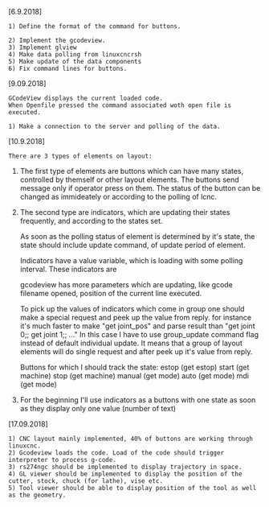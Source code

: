 [6.9.2018]
	
	1) Define the format of the command for buttons.

	2) Implement the gcodeview.
	3) Implement glview
	4) Make data polling from linuxcncrsh
	5) Make update of the data components
	6) Fix command lines for buttons.

[9.09.2018]

	GCodeView displays the current loaded code.
	When Openfile pressed the command associated woth open file is executed.

	1) Make a connection to the server and polling of the data.

[10.9.2018]
	
	There are 3 types of elements on layout:
	
1) The first type of elements are buttons which can have many states, controlled by themself or
	other layout elements.
	The buttons send message only if operator press on them.
	The status of the button can be changed as immideately or according to the polling of lcnc.

2) The second type are indicators, which are updating their states frequently, and according to the
	states set.

	As soon as the polling status of element is determined by it's state, the state should include
	update command, of update period of element.

	Indicators have a value variable, which is loading with some polling interval.
	These indicators are 

	gcodeview has more parameters which are updating, like
	gcode filename opened, position of the current line executed.

	To pick up the values of indicators which come in group one should make a special request and peek up the value from reply.
	for instance it's much faster to make
	"get joint_pos" and parse result than "get joint 0;; get joint 1;; ..."
	In this case I have to use group_update command flag instead of default individual update.
	It means that a group of layout elements will do single request and after peek up it's value from reply.


	Buttons for which I should track the state:
	estop (get estop)
	start (get machine)
	stop (get machine)
	manual (get mode)
	auto (get mode)
	mdi (get mode)

3) For the beginning I'll use indicators as a buttons with one state as soon as they display only one value (number of text)


[17.09.2018]

	1) CNC layout mainly implemented, 40% of buttons are working through linuxcnc.
	2) Gcodeview loads the code. Load of the code should trigger interpreter to process g-code.
	3) rs274ngc should be implemented to display trajectory in space.
	4) GL viewer should be implemented to display the position of the cutter, stock, chuck (for lathe), vise etc.
	5) Tool viewer should be able to display position of the tool as well as the geometry.






